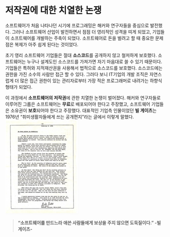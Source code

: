 # 저작권에 대한 치열한 논쟁

소프트웨어가 처음 나타나던 시기에 프로그래밍은 해커와 연구자들을 중심으로 발전했다. 그러나 소프트웨어 산업이 발전하면서 점점 더 영리적인 성격을 띠게 되었고, 기업들이 소프트웨어를 개발하는 주축이 되었다. 소프트웨어로 돈을 벌려고 할 때 중요한 문제점은 복제가 아주 쉽게 된다는 것이었다.

초기 영리 소프트웨어 기업들은 절대 **소스코드**를 공개하지 않고 철저하게 보호했다. 소프트웨어는 누구나 설계도인 소스코드를 가져가면 자기 마음대로 쓸 수 있기 때문이다. 기업들은 특허와 지적재산권을 사용해서 법적으로 소스코드를 보호했다. 소스코드에는 권한을 가진 소수의 사람만 접근 할 수 있다. 그러다 보니 IT기업의 개발 조직은 자연스럽게 더 많은 접근 권한이 있는 관리자로부터 가장 적은 프로그래머로 내려가는 하향식 형태가 되었다.

이 과정에서 **소프트웨어의 저작권**에 관한 치열한 논쟁이 벌어졌다. 해커와 연구자들로 이루어진 그룹은 소프트웨어는 **무료**로 배포되어야 한다고 주장했고, 소프트웨어 기업들은 소유권이 **보호**되어야 한다고 주장했다. 대표적인 기업측 인물이었던 **빌 게이츠**는 1976년 “취미생활자들에게 쓰는 공개편지”라는 글에서 이렇게 말했다.
![](/assets/1-1.jpg)
> **“소프트웨어를 만드느라 애쓴 사람들에게 보상을 주지 않으면 도둑질이다.” -빌 게이츠-**

